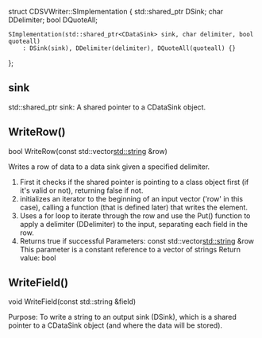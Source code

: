 struct CDSVWriter::SImplementation {
    std::shared_ptr<CDataSink> DSink;
    char DDelimiter;
    bool DQuoteAll;

    SImplementation(std::shared_ptr<CDataSink> sink, char delimiter, bool quoteall)
        : DSink(sink), DDelimiter(delimiter), DQuoteAll(quoteall) {}
};


## sink
std::shared_ptr<CDataSink> sink: A shared pointer to a CDataSink object.

## WriteRow() 
bool WriteRow(const std::vector<std::string> &row) 

Writes a row of data to a data sink given a specified delimiter.
1) First it checks if the shared pointer is pointing to a class object first (if it's valid or not), returning false if not.
2) initializes an iterator to the beginning of an input vector ('row' in this case),
calling a function (that is defined later) that writes the element.
3) Uses a for loop to iterate through the row and use the Put() function to apply a delimiter (DDelimiter) to the input, separating each field in the row.
4) Returns true if successful
Parameters: const std::vector<std::string> &row
    This parameter is a constant reference to a vector of strings
Return value: bool

## WriteField()
 void WriteField(const std::string &field)

Purpose: To write a string to an output sink (DSink), which is a shared pointer to a CDataSink object (and where the data will be stored).